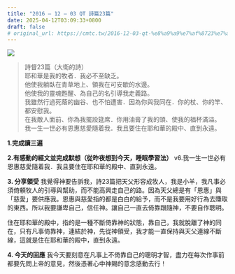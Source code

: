 ```yaml
---
title: "2016 – 12 – 03 QT 詩篇23篇"
date: 2025-04-12T03:09:33+0800
draft: false
# original_url: https://cmtc.tw/2016-12-03-qt-%e8%a9%a9%e7%af%8723%e7%af%87
---
```


![](/images/qt.jpg)
> 詩督23篇（大衛的詩）  
> 耶和華是我的牧者．我必不至缺乏。  
> 他使我躺臥在青草地上、領我在可安歇的水邊。  
> 他使我的靈魂甦醒、為自己的名引導我走義路。  
> 我雖然行過死蔭的幽谷、也不怕遭害．因為你與我同在．你的杖、你的竿、都安慰我。  
> 在我敵人面前、你為我擺設筵席．你用油膏了我的頭、使我的福杯滿溢。  
> 我一生一世必有恩惠慈愛隨着我．我且要住在耶和華的殿中、直到永遠。

**1.完成讀三遍**

**2.有感動的經文並完成默想（從昨夜想到今天，睡眠學習法）**
v6.我一生一世必有恩惠慈愛隨着我．我且要住在耶和華的殿中、直到永遠。

**3. 分享領受**
我覺得神要告訴我，詩23篇把天父形容成牧人，我是小羊，我凡事必須倚頼牧人的引導與幫助，而不能高興走自己的路。因為天父總是有「恩惠」與「慈愛」要供應我。恩惠與慈愛指的都是白白的給予，而不是我要用好行為去賺取的東西。所以我要謙卑自己，信任神。讓自己一直去倚靠跟隨神，不要自作聰明。

住在耶和華的殿中，指的是一種不斷倚靠神的狀態，靠自己，我就脫離了神的同在，只有凡事倚靠神，連結於神，先從神領受，我才能一直保持與天父連線不斷線，這就是住在耶和華的殿中，直到永遠。

**4. 今天的回應**
我今天要刻意在凡事上不倚靠自己的聰明才智，盡力在每次作事前都要先問上帝的意見，然後憑著心中神賜的意念感動去行！
